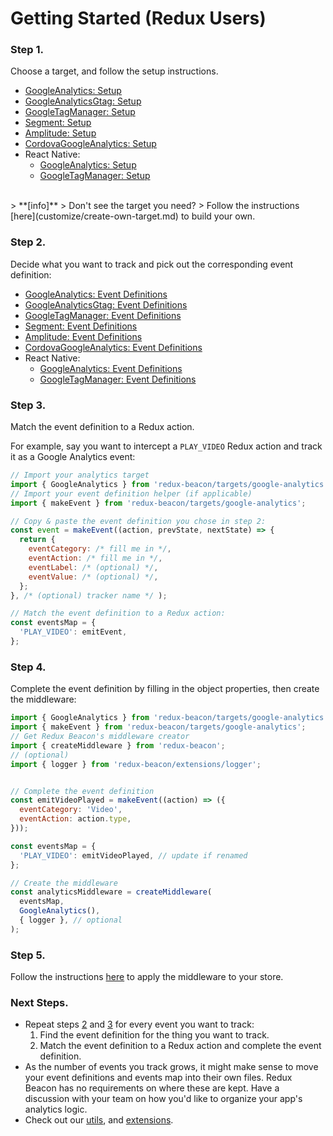 # Getting Started (Redux Users)

### Step 1.
Choose a target, and follow the setup instructions.

 * [GoogleAnalytics: Setup](targets/google-analytics.md#setup)
 * [GoogleAnalyticsGtag: Setup](targets/google-analytics-gtag.md#setup)
 * [GoogleTagManager: Setup](targets/google-tag-manager.md#setup)
 * [Segment: Setup](targets/segment.md#setup)
 * [Amplitude: Setup](targets/amplitude.md#setup)
 * [CordovaGoogleAnalytics: Setup](targets/cordova-google-analytics.md#setup)
 * React Native:
   * [GoogleAnalytics: Setup](targets/react-native-google-analytics.md#setup)
   * [GoogleTagManager: Setup](targets/react-native-google-tag-manager.md#setup)

<br>
> **[info]**
> Don't see the target you need?
> Follow the instructions [here](customize/create-own-target.md) to build your own.

### Step 2.
Decide what you want to track and pick out the corresponding event definition:

 * [GoogleAnalytics: Event Definitions](targets/google-analytics.md#event-definitions)
 * [GoogleAnalyticsGtag: Event Definitions](targets/google-analytics-gtag.md#event-definitions)
 * [GoogleTagManager: Event Definitions](targets/google-tag-manager.md#event-definitions)
 * [Segment: Event Definitions](targets/segment.md#event-definitions)
 * [Amplitude: Event Definitions](targets/amplitude.md#event-definitions)
 * [CordovaGoogleAnalytics: Event Definitions](targets/cordova-google-analytics.md#event-definitions)
 * React Native:
   * [GoogleAnalytics: Event Definitions](targets/react-native-google-analytics.md#event-definitions)
   * [GoogleTagManager: Event Definitions](targets/react-native-google-tag-manager.md#event-definitions)

### Step 3.
Match the event definition to a Redux action.

For example, say you want to intercept a `PLAY_VIDEO` Redux action and track it
as a Google Analytics event:

```js
// Import your analytics target
import { GoogleAnalytics } from 'redux-beacon/targets/google-analytics';
// Import your event definition helper (if applicable)
import { makeEvent } from 'redux-beacon/targets/google-analytics';

// Copy & paste the event definition you chose in step 2:
const event = makeEvent((action, prevState, nextState) => {
  return {
    eventCategory: /* fill me in */,
    eventAction: /* fill me in */,
    eventLabel: /* (optional) */,
    eventValue: /* (optional) */,
  };
}, /* (optional) tracker name */ );

// Match the event definition to a Redux action:
const eventsMap = {
  'PLAY_VIDEO': emitEvent,
};
```

### Step 4.

Complete the event definition by filling in the object properties, then create the
middleware:

```js
import { GoogleAnalytics } from 'redux-beacon/targets/google-analytics';
import { makeEvent } from 'redux-beacon/targets/google-analytics';
// Get Redux Beacon's middleware creator
import { createMiddleware } from 'redux-beacon';
// (optional)
import { logger } from 'redux-beacon/extensions/logger';


// Complete the event definition
const emitVideoPlayed = makeEvent((action) => ({
  eventCategory: 'Video',
  eventAction: action.type,
}));

const eventsMap = {
  'PLAY_VIDEO': emitVideoPlayed, // update if renamed
};

// Create the middleware
const analyticsMiddleware = createMiddleware(
  eventsMap,
  GoogleAnalytics(),
  { logger }, // optional
);

```

### Step 5.
Follow the instructions [here](https://redux.js.org/docs/api/applyMiddleware.html) to
apply the middleware to your store.

### Next Steps.
 - Repeat steps [2](#step-2) and [3](#step-3) for every event you want to track:
   1. Find the event definition for the thing you want to track.
   2. Match the event definition to a Redux action and complete the event definition.
 - As the number of events you track grows, it might make sense to move your
   event definitions and events map into their own files. Redux Beacon has no
   requirements on where these are kept. Have a discussion with your team on how
   you'd like to organize your app's analytics logic.
 - Check out our [utils](./utils/index.md), and [extensions](./extensions/index.md).
